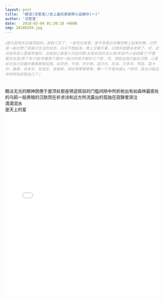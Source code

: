 ```yaml
---
layout: post
title:  "眼泪(凉葱落)/史上最优美钢琴小品精华(一)"
author: '凉葱落'
date:   2018-02-04 01:30:18 +0800
img: 20180204.jpg
---
```


<h5 style="font-size:12px;color:#aaa; font-weight:400;">(图为前两天在楼顶拍的。放假几天了，一直宅在家里，差不多是白天睡觉晚上起来折腾。已然是一副过惯了夜猫子生活的状态，白天不想起来，晚上又睡不着。过两天就要会老家了，哎，这对我来说心里很矛盾的，总是担心家里人问这问那:女朋友找的怎么样/年级不小该结婚了/不要要求太高/挣了多少钱/你看那个跟你一般大的孩子都好几个呢... 哎，想到这我只能在沉默...心里却对自己说着你看看那柏拉图、达芬奇、牛顿、伏尔泰、诺贝尔、尼采、贝多芬、梵高、笛卡尔、康德、叔本华、安徒生、恩格斯、胡志明等等等等，哪一个不是未婚么？呵呵，我也只能这样呵呵地安慰自己了.)</h5>
<br>
黯淡无光的眼神困倦于屋顶处那座锈迹斑驳的门槛间隙中所折射出有如森林最密处的乌鸦一般黑暗的沉默而在祈求诗和远方所流露出的孤独在寂静里哭泣<br>
滴滴泪水<br>
是天上的星<br>


<iframe frameborder="0" src="//music.163.com/outchain/player?type=0&id=50068957&auto=1&height=430" style="width:100%; min-height:600px;"></iframe>
